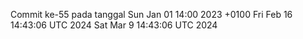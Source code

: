 Commit ke-55 pada tanggal Sun Jan 01 14:00 2023 +0100
Fri Feb 16 14:43:06 UTC 2024
Sat Mar  9 14:43:06 UTC 2024
